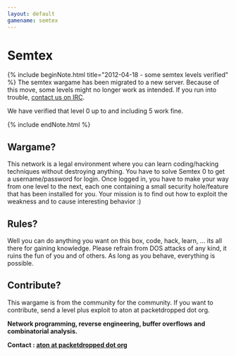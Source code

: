 ```yaml
---
layout: default
gamename: semtex
---
```

Semtex
======

{% include beginNote.html title="2012-04-18 - some semtex levels verified" %}
The semtex wargame has been migrated to a new server. Because of this
move, some levels might no longer work as intended. If you run into
trouble, [contact us on IRC][].

We have verified that level 0 up to and including 5 work fine.

{% include endNote.html %}

Wargame?
--------
This network is a legal environment where you can learn
coding/hacking techniques without destroying anything. You have to
solve Semtex 0 to get a username/password for login. Once logged in,
you have to make your way from one level to the next, each one
containing a small security hole/feature that has been installed for
you. Your mission is to find out how to exploit the weakness and to
cause interesting behavior :)

Rules?
------
Well you can do anything you want on this box, code, hack, learn,
... its all there for gaining knowledge. Please refrain from DOS
attacks of any kind, it ruins the fun of you and of others. As long
as you behave, everything is possible.

Contribute?
-----------
This wargame is from the community for the community. If you want to
contribute, send a level plus exploit to aton at packetdropped dot
org.

**Network programming, reverse engineering, buffer overflows and
combinatorial analysis.**

**Contact : [aton at packetdropped dot org][]**

[contact us on IRC]: /about/contact.html
[aton at packetdropped dot org]: mailto:aton@packetdropped.org

